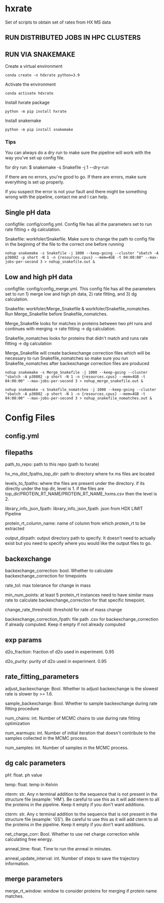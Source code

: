 # **hxrate**

Set of scripts to obtain set of rates from HX MS data


## **RUN DISTRIBUTED JOBS IN HPC CLUSTERS**

## **RUN VIA SNAKEMAKE**

Create a virtual environment

`conda create -n hdxrate python=3.9`

Activate the environment

`conda activate hdxrate`

Install hxrate package

`python -m pip install hxrate`

Install snakemake

`python -m pip install snakemake`


### **Tips**
You can always do a dry run to make sure the pipeline will work with the way you've set up config file.

for dry run: $ snakemake -s Snakefile -j 1 --dry-run


if there are no errors, you're good to go. If there are errors, make sure everything is set up properly.

If you suspect the error is not your fault and there might be something wrong with the pipeline, contact me and I can help.


## **Single pH data**

configfile: config/config.yml. Config file has all the parameters set to run rate fitting + dg calculation.

Snakefile: workfoler/Snakefile. Make sure to change the path to config file in the begining of the file to the correct one before running


`nohup snakemake -s Snakefile -j 1000 --keep-going --cluster "sbatch -A p30802 -p short -N 1 -n {resources.cpus} --mem=4GB -t 04:00:00" --max-jobs-per-second 3 > nohup_snakefile.out &`


## **Low and high pH data**

configfile: config/config_merge.yml. This config file has all the parameters set to run 1) merge low and high ph data, 2) rate fitting, and 3) dg calculation.

Snakefile: workfoler/Merge_Snakefile & workfoler/Snakefile_nomatches. Run Merge_Snakefile before Snakefile_nomatches.


Merge_Snakefile looks for matches in proteins between two pH runs and continues with merging -> rate fitting -> dg calculation.

Snakefile_nomatches looks for proteins that didn't match and runs rate fitting -> dg calculation

Merge_Snakefile will create backexchange correction files which will be necessary to run Snakefile_nomatches so make sure you run Snakefile_nomatches after backexchange correction files are produced


`nohup snakemake -s Merge_Snakefile -j 1000 --keep-going --cluster "sbatch -A p30802 -p short -N 1 -n {resources.cpus} --mem=4GB -t 04:00:00" --max-jobs-per-second 3 > nohup_merge_snakefile.out &`


`nohup snakemake -s Snakefile_nomatches -j 1000 --keep-going --cluster "sbatch -A p30802 -p short -N 1 -n {resources.cpus} --mem=4GB -t 04:00:00" --max-jobs-per-second 3 > nohup_snakefile_nomatches.out &`



# **Config Files**

## **config.yml**

## filepaths
path_to_repo: path to this repo (path to hxrate)

hx_ms_dist_fpaths_top_dir: path to directory where hx ms files are located

levels_to_fpaths: where the files are present under the directory. if its directly under the top dir, level is 1. if the files are top_dir/PROTEIN_RT_NAME/PROTEIN_RT_NAME_hxms.csv then the level is 2.

library_info_json_fpath: library_info_json_fpath .json from HDX LIMIT Pipeline

protein_rt_column_name: name of column from which protein_rt to be extracted

output_dirpath: output directory path to specify. It doesn't need to actually exist but you need to specify where you would like the output files to go.


## backexchange
backexchange_correction: bool. Whether to calculate backexchange_correction for timepoints

rate_tol: max tolerance for change in mass

min_num_points: at least 5 protein_rt instances need to have similar mass rate to calculate backexchange_correction for that specific timepoint.

change_rate_threshold: threshold for rate of mass change

backexchange_correction_fpath: file path .csv for backexchange_correction if already computed. Keep it empty if not already computed


## exp params
d2o_fraction: fraction of d2o used in experiment. 0.95

d2o_purity: purity of d2o used in experiment. 0.95


## rate_fitting_parameters
adjust_backexchange: Bool. Whether to adjust backexchange is the slowest rate is slower by >= 1.6.

sample_backexchange: Bool. Whether to sample backexchange during rate fitting procedure

num_chains: int. Number of MCMC chains to use during rate fitting optimization

num_warmups: int. Number of initial iteration that doesn't contribute to the samples collected in the MCMC process.

num_samples: int. Number of samples in the MCMC process.


## dg calc parameters
pH: float. ph value

temp: float. temp in Kelvin

nterm: str. Any n terminal addition to the sequence that is not present in the structure file (example: 'HM'). Be careful to use this as it will add nterm to all the proteins in the pipeline. Keep it empty if you don't want additions.

cterm: str. Any c terminal addition to the sequence that is not present in the structure file (example: 'GS'). Be careful to use this as it will add cterm to all the proteins in the pipeline. Keep it empty if you don't want additions.

net_charge_corr: Bool. Whether to use net charge correction while calculating free energy.

anneal_time: float. Time to run the anneal in minutes.

anneal_update_interval: int. Number of steps to save the trajectory information.

## merge parameters
merge_rt_window: window to consider proteins for merging if protein name matches.
